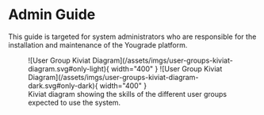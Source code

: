 # Admin Guide
This guide is targeted for system administrators who are responsible for the installation and maintenance of the Yougrade platform.



<figure markdown="span">
  ![User Group Kiviat Diagram](/assets/imgs/user-groups-kiviat-diagram.svg#only-light){ width="400" }
![User Group Kiviat Diagram](/assets/imgs/user-groups-kiviat-diagram-dark.svg#only-dark){ width="400" }
  <figcaption>Kiviat diagram showing the skills of the different user groups expected to use the system.</figcaption>
</figure>
